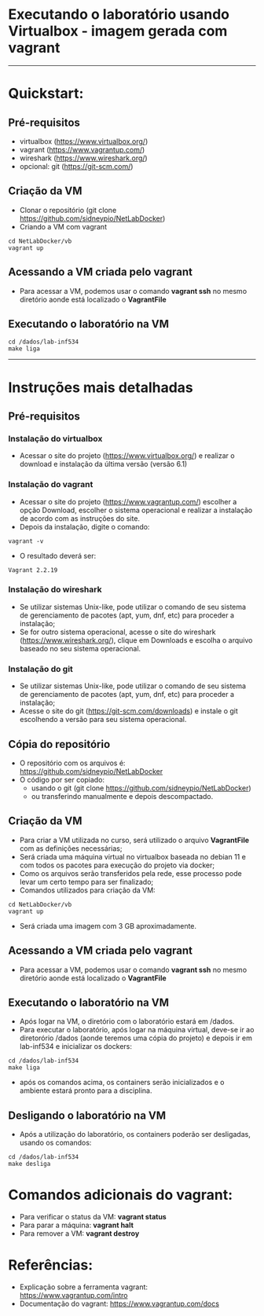 # Executando o laboratório usando Virtualbox - imagem gerada com vagrant

---

# Quickstart:
## Pré-requisitos
* virtualbox (https://www.virtualbox.org/)
* vagrant (https://www.vagrantup.com/)
* wireshark  (https://www.wireshark.org/)
* opcional: git (https://git-scm.com/)
## Criação da VM
* Clonar o repositório (git clone https://github.com/sidneypio/NetLabDocker)
* Criando a VM com vagrant
```
cd NetLabDocker/vb
vagrant up
```
## Acessando a VM criada pelo vagrant
* Para acessar a VM, podemos usar o comando **vagrant ssh** no mesmo diretório aonde está localizado o **VagrantFile**

## Executando o laboratório na VM
```
cd /dados/lab-inf534
make liga
```
---

# Instruções mais detalhadas
## Pré-requisitos
### Instalação do virtualbox
* Acessar o site do projeto (https://www.virtualbox.org/) e realizar o download e instalação da última versão (versão 6.1)
### Instalação do vagrant
* Acessar o site do projeto (https://www.vagrantup.com/) escolher a opção Download, escolher o sistema operacional e realizar a instalação de acordo com as instruções do site. 
* Depois da instalação, digite o comando:
```
vagrant -v
```
* O resultado deverá ser:
```
Vagrant 2.2.19
```
### Instalação do wireshark
* Se utilizar sistemas Unix-like, pode utilizar o comando de seu sistema de gerenciamento de pacotes (apt, yum, dnf, etc) para proceder a instalação;
* Se for outro sistema operacional, acesse o site do wireshark (https://www.wireshark.org/), clique em Downloads e escolha o arquivo baseado no seu sistema operacional.


### Instalação do git
* Se utilizar sistemas Unix-like, pode utilizar o comando de seu sistema de gerenciamento de pacotes (apt, yum, dnf, etc) para proceder a instalação;
* Acesse o site do git (https://git-scm.com/downloads) e instale o git escolhendo a versão para seu sistema operacional.

## Cópia do repositório 
* O repositório com os arquivos é: 
https://github.com/sidneypio/NetLabDocker
* O código por ser copiado:
  * usando o git (git clone https://github.com/sidneypio/NetLabDocker)
  * ou transferindo manualmente e depois descompactado.

## Criação da VM
* Para criar a VM utilizada no curso, será utilizado o arquivo **VagrantFile** com as definições necessárias;
* Será criada uma máquina virtual no virtualbox baseada no debian 11 e com todos os pacotes para execução do projeto via docker;
* Como os arquivos serão transferidos pela rede, esse processo pode levar um certo tempo para ser finalizado;
* Comandos utilizados para criação da VM:
```
cd NetLabDocker/vb
vagrant up
```

* Será criada uma imagem com 3 GB aproximadamente.


## Acessando a VM criada pelo vagrant
* Para acessar a VM, podemos usar o comando **vagrant ssh** no mesmo diretório aonde está localizado o **VagrantFile**

## Executando o laboratório na VM
* Após logar na VM, o diretório com o laboratório estará em /dados.
* Para executar o laboratório, após logar na máquina virtual, deve-se ir ao diretorório /dados (aonde teremos uma cópia do projeto) e depois ir em lab-inf534 e inicializar os dockers:
```
cd /dados/lab-inf534
make liga
```
* após os comandos acima, os containers serão inicializados e o ambiente estará pronto para a disciplina.

## Desligando o laboratório na VM
* Após a utilização do laboratório, os containers poderão ser desligadas, usando os comandos:
```
cd /dados/lab-inf534
make desliga
```

# Comandos adicionais do vagrant:
* Para verificar o status da VM: **vagrant status**
* Para parar a máquina: **vagrant halt**
* Para remover a VM: **vagrant destroy**

# Referências:
* Explicação sobre a ferramenta vagrant: https://www.vagrantup.com/intro
* Documentação do vagrant: https://www.vagrantup.com/docs
 
